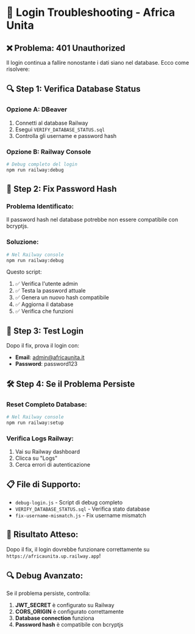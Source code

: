 # 🔐 Login Troubleshooting - Africa Unita

## ❌ **Problema: 401 Unauthorized**

Il login continua a fallire nonostante i dati siano nel database. Ecco come risolvere:

## 🔍 **Step 1: Verifica Database Status**

### **Opzione A: DBeaver**
1. Connetti al database Railway
2. Esegui `VERIFY_DATABASE_STATUS.sql`
3. Controlla gli username e password hash

### **Opzione B: Railway Console**
```bash
# Debug completo del login
npm run railway:debug
```

## 🔧 **Step 2: Fix Password Hash**

### **Problema Identificato:**
Il password hash nel database potrebbe non essere compatibile con bcryptjs.

### **Soluzione:**
```bash
# Nel Railway console
npm run railway:debug
```

Questo script:
1. ✅ Verifica l'utente admin
2. ✅ Testa la password attuale
3. ✅ Genera un nuovo hash compatibile
4. ✅ Aggiorna il database
5. ✅ Verifica che funzioni

## 🔐 **Step 3: Test Login**

Dopo il fix, prova il login con:
- **Email**: admin@africaunita.it
- **Password**: password123

## 🛠️ **Step 4: Se il Problema Persiste**

### **Reset Completo Database:**
```bash
# Nel Railway console
npm run railway:setup
```

### **Verifica Logs Railway:**
1. Vai su Railway dashboard
2. Clicca su "Logs"
3. Cerca errori di autenticazione

## 📋 **File di Supporto:**

- `debug-login.js` - Script di debug completo
- `VERIFY_DATABASE_STATUS.sql` - Verifica stato database
- `fix-username-mismatch.js` - Fix username mismatch

## 🎯 **Risultato Atteso:**

Dopo il fix, il login dovrebbe funzionare correttamente su `https://africaunita.up.railway.app`!

## 🔍 **Debug Avanzato:**

Se il problema persiste, controlla:
1. **JWT_SECRET** è configurato su Railway
2. **CORS_ORIGIN** è configurato correttamente
3. **Database connection** funziona
4. **Password hash** è compatibile con bcryptjs
